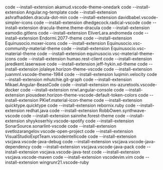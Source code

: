code --install-extension akamud.vscode-theme-onedark
code --install-extension Angular.ng-template
code --install-extension ashrafhadden.dracula-dot-min
code --install-extension davidbabel.vscode-simpler-icons
code --install-extension dhedgecock.radical-vscode
code --install-extension dracula-theme.theme-dracula
code --install-extension eamodio.gitlens
code --install-extension EliverLara.andromeda
code --install-extension Endormi.2077-theme
code --install-extension Equinusocio.moxer-icons
code --install-extension Equinusocio.vsc-community-material-theme
code --install-extension Equinusocio.vsc-material-theme
code --install-extension equinusocio.vsc-material-theme-icons
code --install-extension humao.rest-client
code --install-extension jaredkent.laserwave
code --install-extension jeff-hykin.xd-theme
code --install-extension jolaleye.horizon-theme-vscode
code --install-extension juanmnl.vscode-theme-1984
code --install-extension luqimin.velocity
code --install-extension mhutchie.git-graph
code --install-extension Mikael.Angular-BeastCode
code --install-extension ms-azuretools.vscode-docker
code --install-extension nrwl.angular-console
code --install-extension piousdeer.horizon-theme-vscode-default-token-colors
code --install-extension PKief.material-icon-theme
code --install-extension quicktype.quicktype
code --install-extension rebornix.ruby
code --install-extension redhat.java
code --install-extension RobbOwen.synthwave-vscode
code --install-extension sainnhe.forest-theme
code --install-extension shyykoserhiy.vscode-spotify
code --install-extension SonarSource.sonarlint-vscode
code --install-extension svetlozarangelov.vscode-open-project
code --install-extension VisualStudioExptTeam.vscodeintellicode
code --install-extension vscjava.vscode-java-debug
code --install-extension vscjava.vscode-java-dependency
code --install-extension vscjava.vscode-java-pack
code --install-extension vscjava.vscode-java-test
code --install-extension vscjava.vscode-maven
code --install-extension vscodevim.vim
code --install-extension wingrunr21.vscode-ruby
